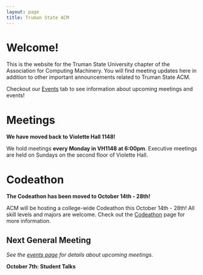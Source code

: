 ```yaml
---
layout: page
title: Truman State ACM
---
```


# Welcome!

This is the website for the Truman State University chapter of the Association for Computing Machinery. You will find meeting updates here in addition to other important announcements related to Truman State ACM. 

Checkout our [Events][EV] tab to see information about upcoming meetings and events!


# Meetings

**We have moved back to Violette Hall 1148!**

We hold meetings **every Monday in VH1148 at 6:00pm**. Executive meetings are held on Sundays on the second floor of Violette Hall. 


# Codeathon

**The Codeathon has been moved to October 14th - 28th!**

ACM will be hosting a college-wide Codeathon this October 14th - 28th! All skill levels and majors are welcome. Check out the [Codeathon][HT] page for more information. 


## Next General Meeting

*See the [events page][EV] for details about upcoming meetings.*

**October 7th: Student Talks**




[EV]: {{site.baseurl}}/events/
[HT]: {{site.baseurl}}/hacktruman/
[GJ]: {{site.baseurl}}/gamejam/
[OF]: {{site.baseurl}}/order/